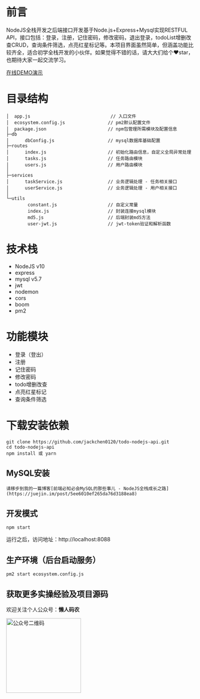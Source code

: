 # 前言
NodeJS全栈开发之后端接口开发基于Node.js+Express+Mysql实现RESTFUL API，接口包括：登录，注册，记住密码，修改密码，退出登录，todoList增删改查CRUD，查询条件筛选，点亮红星标记等。本项目界面虽然简单，但涵盖功能比较齐全，适合初学全栈开发的小伙伴。如果觉得不错的话，请大大们给个:heart:star，也期待大家一起交流学习。

[在线DEMO演示](http://106.55.168.13:8082/)

# 目录结构
```
│  app.js                              // 入口文件
│  ecosystem.config.js                // pm2默认配置文件
│  package.json                       // npm包管理所需模块及配置信息
├─db
│      dbConfig.js                    // mysql数据库基础配置
├─routes
│      index.js                       // 初始化路由信息，自定义全局异常处理
│      tasks.js                       // 任务路由模块
│      users.js                       // 用户路由模块
│      
├─services
│      taskService.js                 // 业务逻辑处理 - 任务相关接口
│      userService.js                 // 业务逻辑处理 - 用户相关接口
│      
└─utils
        constant.js                   // 自定义常量
        index.js                      // 封装连接mysql模块
        md5.js                        // 后端封装md5方法
        user-jwt.js                   // jwt-token验证和解析函数
```


# 技术栈
 * NodeJS v10
 * express
 * mysql v5.7
 * jwt
 * nodemon
 * cors
 * boom
 * pm2
 
# 功能模块
* 登录（登出）
* 注册
* 记住密码
* 修改密码
* todo增删改查
* 点亮红星标记
* 查询条件筛选

# 下载安装依赖
```
git clone https://github.com/jackchen0120/todo-nodejs-api.git
cd todo-nodejs-api
npm install 或 yarn
```

## MySQL安装
```
请移步到我的一篇博客[前端必知必会MySQL的那些事儿 - NodeJS全栈成长之路](https://juejin.im/post/5ee6010ef265da76d3188ea8)
```

## 开发模式
```
npm start
```
运行之后，访问地址：http://localhost:8088

## 生产环境（后台启动服务）
```
pm2 start ecosystem.config.js
```

## 获取更多实操经验及项目源码

欢迎关注个人公众号：**懒人码农**

<img src="https://img-blog.csdnimg.cn/20200531011333650.png#pic_center?x-oss-process=image/watermark,type_ZmFuZ3poZW5naGVpdGk,shadow_10,text_aHR0cHM6Ly9ibG9nLmNzZG4ubmV0L3FxXzE1MDQxOTMx,size_16,color_FFFFFF,t_70" width="200" alt="公众号二维码" />